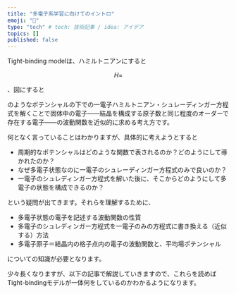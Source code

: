 ```yaml
---
title: "多電子系学習に向けてのイントロ"
emoji: "👋"
type: "tech" # tech: 技術記事 / idea: アイデア
topics: []
published: false
---
```

Tight-binding modelは、ハミルトニアンにすると

$$
H = 
$$

、図にすると


のようなポテンシャルの下での一電子ハミルトニアン・シュレーディンガー方程式を解くことで固体中の電子――結晶を構成する原子数と同じ程度のオーダーで存在する電子――の波動関数を近似的に求める考え方です。

何となく言っていることはわかりますが、具体的に考えようとすると

- 周期的なポテンシャルはどのような関数で表されるのか？どのようにして導かれたのか？
- なぜ多電子状態なのに一電子のシュレーディンガー方程式のみで良いのか？
- 一電子のシュレディンガー方程式を解いた後に、そこからどのようにして多電子の状態を構成できるのか？

という疑問が出てきます。それらを理解するために、

- 多電子状態の電子を記述する波動関数の性質
- 多電子のシュレディンガー方程式を一電子のみの方程式に書き換える（近似する）方法
- 多電子原子＝結晶内の格子点内の電子の波動関数と、平均場ポテンシャル

についての知識が必要となります。

少々長くなりますが、以下の記事で解説していきますので、これらを読めばTight-bindingモデルが一体何をしているのかわかるようになります。